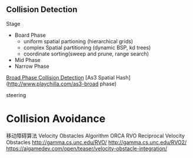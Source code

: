 
## Collision Detection

Stage
* Board Phase
    * uniform spatial partioning (hierarchical grids)
    * complex Spatial partitioning (dynamic BSP, kd trees)
    * coordinate sorting(sweep and prune, range search)
* Mid Phase
* Narrow Phase


[Broad Phase Collision Detection](https://dai.fmph.uniba.sk/upload/8/87/Ca15_lesson05.pdf)
[As3 Spatial Hash](http://www.playchilla.com/as3-broad phase)


steering

# Collision Avoidance
移动障碍算法 Velocity Obstacles Algorithm
    ORCA
    RVO 
        Reciprocal Velocity Obstacles
        http://gamma.cs.unc.edu/RVO/
        http://gamma.cs.unc.edu/RVO2/
        https://aigamedev.com/open/teaser/velocity-obstacle-integration/
